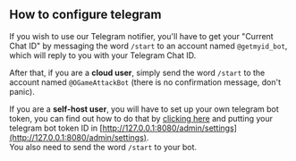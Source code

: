 ## How to configure telegram

If you wish to use our Telegram notifier, you'll have to get your "Current Chat ID" by messaging the word `/start` to an account
named `@getmyid_bot`, which will reply to you with your Telegram Chat ID.

After that, if you are a **cloud user**, simply send the word `/start` to the account named `@OGameAttackBot`
(there is no confirmation message, don't panic).

If you are a **self-host user**, you will have to set up your own telegram bot token, you can find out how to do that
by [clicking here](https://www.siteguarding.com/en/how-to-get-telegram-bot-api-token) and putting your telegram bot
token ID in [http://127.0.0.1:8080/admin/settings](http://127.0.0.1:8080/admin/settings).  
You also need to send the word `/start` to your bot.  